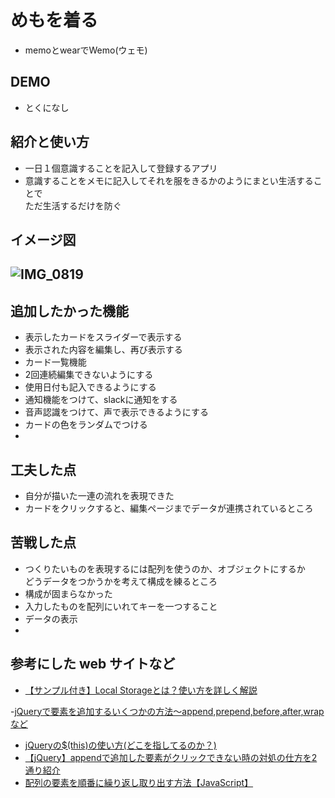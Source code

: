 # めもを着る
- memoとwearでWemo(ウェモ)

## DEMO
- とくになし

## 紹介と使い方
- 一日１個意識することを記入して登録するアプリ
- 意識することをメモに記入してそれを服をきるかのようにまとい生活することで  
ただ生活するだけを防ぐ

## イメージ図
 ![IMG_0819](https://user-images.githubusercontent.com/117261295/202470413-67ad431b-1964-404f-b0cd-dbf54073e3bf.jpg)
- 
## 追加したかった機能
- 表示したカードをスライダーで表示する
- 表示された内容を編集し、再び表示する
- カード一覧機能
- 2回連続編集できないようにする
- 使用日付も記入できるようにする
- 通知機能をつけて、slackに通知をする
- 音声認識をつけて、声で表示できるようにする
- カードの色をランダムでつける
- 



## 工夫した点

  - 自分が描いた一連の流れを表現できた
  - カードをクリックすると、編集ページまでデータが連携されているところ

## 苦戦した点
- つくりたいものを表現するには配列を使うのか、オブジェクトにするか  
どうデータをつかうかを考えて構成を練るところ
- 構成が固まらなかった
- 入力したものを配列にいれてキーを一つすること
- データの表示
- 

## 参考にした web サイトなど
- [【サンプル付き】Local Storageとは？使い方を詳しく解説](https://webliker.info/web-skill/how-to-use-localstrage/)

-[jQueryで要素を追加するいくつかの方法〜append,prepend,before,after,wrapなど](https://www.flatflag.nir87.com/append-1159)
- [jQueryの$(this)の使い方(どこを指してるのか？)](https://www.flatflag.nir87.com/this-1371)
- [【jQuery】appendで追加した要素がクリックできない時の対処の仕方を2通り紹介](https://dkssksk.com/jquery-append-not-click/)
- [配列の要素を順番に繰り返し取り出す方法【JavaScript】](https://m-kenomemo.com/array-draw/)
